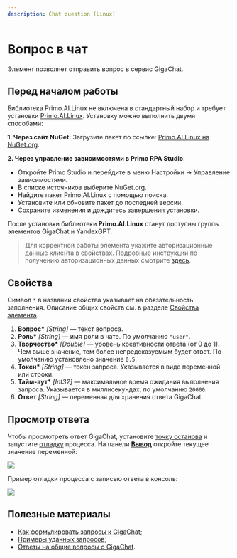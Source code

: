 ```yaml
---
description: Chat question (Linux)
---
```


# Вопрос в чат

Элемент позволяет отправить вопрос в сервис GigaChat.

## Перед началом работы

Библиотека Primo.AI.Linux не включена в стандартный набор и требует установки [Primo.AI.Linux](https://www.nuget.org/packages/Primo.AI.Linux). 
Установку можно выполнить двумя способами:

**1. Через сайт NuGet:**
   Загрузите пакет по ссылке: [Primo.AI.Linux на NuGet.org](https://www.nuget.org/packages/Primo.AI.Linux).

**2. Через управление зависимостями в Primo RPA Studio**:

   - Откройте Primo Studio и перейдите в меню Настройки → Управление зависимостями.
   - В списке источников выберите NuGet.org.
   - Найдите пакет Primo.AI.Linux с помощью поиска.
   - Установите или обновите пакет до последней версии.
   - Сохраните изменения и дождитесь завершения установки.

После установки библиотеки **Primo.AI.Linux** станут доступны группы элементов GigaChat и YandexGPT.


> Для корректной работы элемента укажите авторизационные данные клиента в свойствах. Подробные инструкции по получению авторизационных данных смотрите [здесь](https://docs.primo-rpa.ru/primo-rpa/primo-studio/settings/ai#gigachat).

## Свойства
Символ `*` в названии свойства указывает на обязательность заполнения. Описание общих свойств см. в разделе [Свойства элемента](https://docs.primo-rpa.ru/primo-rpa/primo-studio/process/elements#svoistva-elementa).


1. **Вопрос\*** *[String]* — текст вопроса.
1. **Роль\*** *[String]* — имя роли в чате. По умолчанию `"user"`.
1. **Творчество\*** *[Double]* — уровень креативности ответа (от 0 до 1). Чем выше значение, тем более непредсказуемым будет ответ. По умолчанию установлено значение `0.5`.
1. **Токен\*** *[String]* — токен запроса. Указывается в виде переменной или строки.
1. **Тайм-аут\*** *[Int32]* — максимальное время ожидания выполнения запроса. Указывается в миллисекундах, по умолчанию `20000`.
1. **Ответ** *[String]* — переменная для хранения ответа GigaChat. 


## Просмотр ответа

Чтобы просмотреть ответ GigaChat, установите [точку останова](https://docs.primo-rpa.ru/primo-rpa/primo-studio/process/debug#tochka-ostanova) и запустите [отладку](https://docs.primo-rpa.ru/primo-rpa/primo-studio/process/debug) процесса. На панели [**Вывод**](https://docs.primo-rpa.ru/primo-rpa/primo-studio/process/debug#panel-vyvod) откройте текущее значение переменной:

![](<../../../../.gitbook/assets1/сбер переменная ответа.png>)

Пример отладки процесса с записью ответа в консоль:

![](<../../../../.gitbook/assets1/сбер отладка.png>)

## Полезные материалы

* [Как формулировать запросы к GigaChat](https://developers.sber.ru/help/gigachat/prompt-guide);
* [Примеры удачных запросов](https://developers.sber.ru/help/gigachat/prompt-examples);
* [Ответы на общие вопросы о GigaChat](https://developers.sber.ru/help/gigachat/faq).
